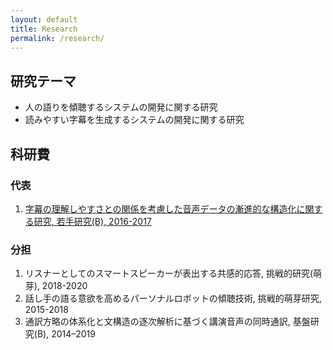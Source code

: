 ```yaml
---
layout: default
title: Research
permalink: /research/
---
```


## 研究テーマ

<!-- ### 人の語りを傾聴するシステムの開発に関する研究

人間は元来，話したいという欲求を持っています．しかし，独居老人数の増加，若い世代の単身世帯数の増加などが進んでおり，常に話を聞いてくれる人がいる状況にはありません．
そこで，情報機器に話の聴き役を担ってもらうことで，この問題を解決します．

話の上手な聴き役となるためには，話を聞いているという態度（傾聴態度）を話し手に示す必要があります．
そのための明示的な手段は話に対して応答をすることです．

### 読みやすい字幕を生成するシステムの開発に関する研究 -->

- 人の語りを傾聴するシステムの開発に関する研究
- 読みやすい字幕を生成するシステムの開発に関する研究

<!-- <video oncontextmenu="return false;" controls controlsList="nodownload" preload="auto" width="50%">
    <source src="{{site.baseurl}}/assets/research_video.mp4"
            type="video/mp4">
    Sorry, your browser doesn't support embedded videos.
</video> -->

## 科研費

### 代表

1. [字幕の理解しやすさとの関係を考慮した音声データの漸進的な構造化に関する研究, 若手研究(B), 2016-2017](https://kaken.nii.ac.jp/ja/grant/KAKENHI-PROJECT-16K16119/)

### 分担

1. リスナーとしてのスマートスピーカーが表出する共感的応答, 挑戦的研究(萌芽), 2018-2020
1. 話し手の語る意欲を高めるパーソナルロボットの傾聴技術, 挑戦的萌芽研究, 2015-2018
1. 通訳方略の体系化と文構造の逐次解析に基づく講演音声の同時通訳, 基盤研究(B), 2014–2019

